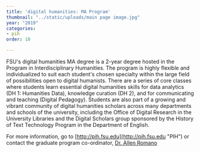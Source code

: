 ```yaml
---
title: 'digital humanities: MA Program'
thumbnail: "../static/uploads/main page image.jpg"
year: "2019"
categories:
- pih
order: 10

---
```

FSU's digital humanities MA degree is a 2-year degree hosted in the Program in Interdisciplinary Humanities. The program is highly flexible and individualized to suit each student's chosen specialty within the large field of possibilities open to digital humanists. There are a series of core classes where students learn essential digital humanities skills for data analytics (DH 1: Humanities Data), knowledge curation (DH 2), and for communicating and teaching (Digital Pedagogy). Students are also part of a growing and vibrant community of digital humanities scholars across many departments and schools of the university, including the Office of Digital Research in the University Libraries and the Digital Scholars group sponsored by the History of Text Technology Program in the Department of English.

For more information, go to [http://pih.fsu.edu](http://pih.fsu.edu "PIH") or contact the graduate program co-ordinator, [Dr. Allen Romano](http://pih.fsu.edu/person/allen-romano "Allen Romano")